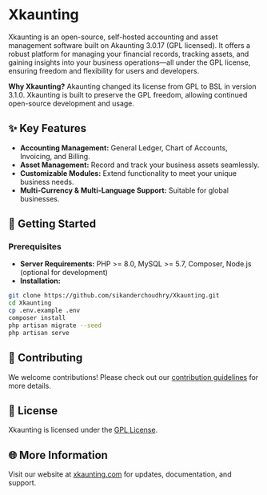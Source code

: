 # Xkaunting

Xkaunting is an open-source, self-hosted accounting and asset management software built on Akaunting 3.0.17 (GPL licensed). It offers a robust platform for managing your financial records, tracking assets, and gaining insights into your business operations—all under the GPL license, ensuring freedom and flexibility for users and developers.

**Why Xkaunting?**
Akaunting changed its license from GPL to BSL in version 3.1.0. Xkaunting is built to preserve the GPL freedom, allowing continued open-source development and usage.

## ✨ Key Features

-   **Accounting Management:** General Ledger, Chart of Accounts, Invoicing, and Billing.
-   **Asset Management:** Record and track your business assets seamlessly.
-   **Customizable Modules:** Extend functionality to meet your unique business needs.
-   **Multi-Currency & Multi-Language Support:** Suitable for global businesses.

## 🚀 Getting Started

### Prerequisites

-   **Server Requirements:** PHP >= 8.0, MySQL >= 5.7, Composer, Node.js (optional for development)
-   **Installation:**

```bash
git clone https://github.com/sikanderchoudhry/Xkaunting.git
cd Xkaunting
cp .env.example .env
composer install
php artisan migrate --seed
php artisan serve
```

## 🤝 Contributing

We welcome contributions! Please check out our [contribution guidelines](https://xkaunting.com/contribute) for more details.

## 📜 License

Xkaunting is licensed under the [GPL License](https://www.gnu.org/licenses/gpl-3.0.html).

## 🌐 More Information

Visit our website at [xkaunting.com](https://xkaunting.com) for updates, documentation, and support.
